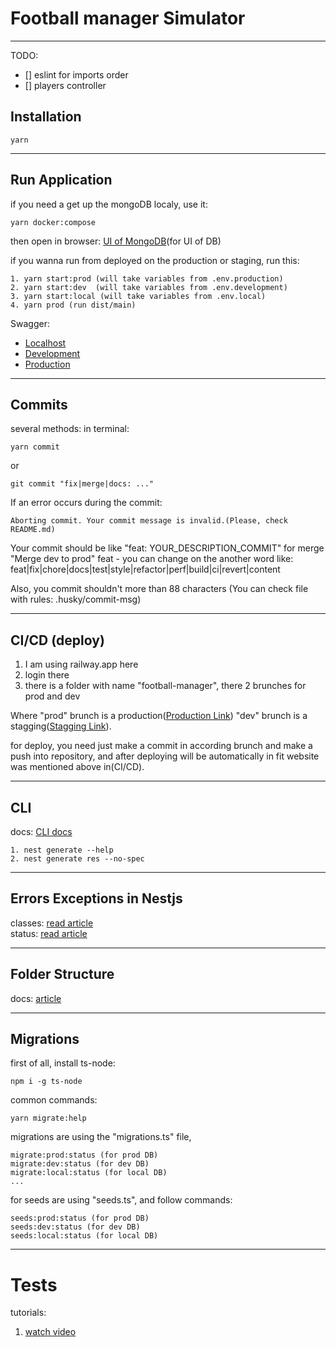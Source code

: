 # Football manager Simulator
---
TODO:
- [] eslint for imports order
- [] players controller
## Installation
```
yarn
```
---
## Run Application
if you need a get up the mongoDB localy, use it:
```
yarn docker:compose
```
then open in browser: [UI of MongoDB](http://localhost:8081)(for UI of DB)

if you wanna run from deployed on the production or staging, run this:
```
1. yarn start:prod (will take variables from .env.production)
2. yarn start:dev  (will take variables from .env.development)
3. yarn start:local (will take variables from .env.local)
4. yarn prod (run dist/main)
```

Swagger: 
- [Localhost](http://localhost:8080/api/docs)
- [Development](http://localhost:8080/api/docs)
- [Production](http://localhost:8080/api/docs)

---
## Commits
several methods:
in terminal:
```
yarn commit
```
or
```
git commit "fix|merge|docs: ..."
```

If an error occurs during the commit:
```
Aborting commit. Your commit message is invalid.(Please, check README.md)
```
Your commit should be like "feat: YOUR_DESCRIPTION_COMMIT"
for merge "Merge dev to prod"
feat - you can change on the another word like: feat|fix|chore|docs|test|style|refactor|perf|build|ci|revert|content

Also, you commit shouldn't more than 88 characters
(You can check file with rules: .husky/commit-msg)

---

## CI/CD (deploy)
1. I am using railway.app here
2. login there
3. there is a folder with name "football-manager", there 2 brunches for prod and dev

Where "prod" brunch is a production([Production  Link](https://football-manager-backend-prod.up.railway.app)) "dev" brunch is a stagging([Stagging  Link](https://football-manager-backend-dev.up.railway.app)).

for deploy, you need just make a commit in according brunch and make a push into repository, and after deploying will be automatically in fit website was mentioned above in(CI/CD).

---

## CLI
docs: [CLI docs](https://docs.nestjs.com/cli/overview)
```
1. nest generate --help
2. nest generate res --no-spec
```

---

## Errors Exceptions in Nestjs
classes: [read article](https://docs.nestjs.com/exception-filters)<br>
status: [read article](https://medium.com/@abeythilakeudara3/nestjs-exception-filters-part-02-24afcbe116cf)

---

## Folder Structure

docs: [article](https://medium.com/the-crowdlinker-chronicle/best-way-to-structure-your-directory-code-nestjs-a06c7a641401)

---

## Migrations
first of all, install ts-node:
```
npm i -g ts-node
```

common commands:
```
yarn migrate:help
```

migrations are using the "migrations.ts" file,
```
migrate:prod:status (for prod DB)
migrate:dev:status (for dev DB)
migrate:local:status (for local DB)
...
```

for seeds are using "seeds.ts", and follow commands:
```
seeds:prod:status (for prod DB)
seeds:dev:status (for dev DB)
seeds:local:status (for local DB)
```
---
# Tests
tutorials:
1. [watch video](https://www.youtube.com/watch?v=1Vc6Xw8FMpg&ab_channel=MichaelGuay)